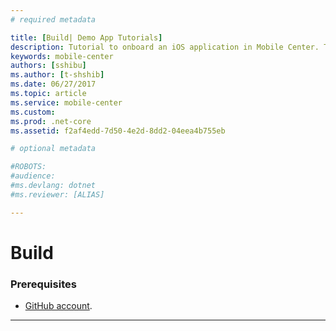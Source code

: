 ```yaml
---
# required metadata

title: [Build| Demo App Tutorials]
description: Tutorial to onboard an iOS application in Mobile Center. This part focuses on build.
keywords: mobile-center
authors: [sshibu]
ms.author: [t-shshib]
ms.date: 06/27/2017
ms.topic: article
ms.service: mobile-center
ms.custom:
ms.prod: .net-core
ms.assetid: f2af4edd-7d50-4e2d-8dd2-04eea4b755eb

# optional metadata

#ROBOTS:
#audience:
#ms.devlang: dotnet
#ms.reviewer: [ALIAS]

---
```


# Build

###



### Prerequisites
- [GitHub account](https://github.com/join).

---

##

####
